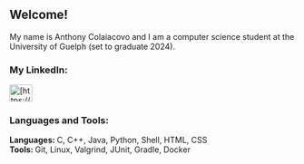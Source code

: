 <!---
AnthCol/AnthCol is a ✨ special ✨ repository because its `README.md` (this file) appears on your GitHub profile.
You can click the Preview link to take a look at your changes.
--->

## Welcome!
<p>

My name is Anthony Colaiacovo and I am a computer science student at the University of Guelph (set to graduate 2024).

### My LinkedIn:
<a href="https://linkedin.com/in/anthcol" target="blank">
  <img align="center" src="https://raw.githubusercontent.com/rahuldkjain/github-profile-readme-generator/master/src/images/icons/Social/linked-in-alt.svg" alt="[https://www.linkedin.com/in/anthony-colaiacovo-876a061a0/](https://www.linkedin.com/in/anthcol/)" height="30" width="40" /></a>
</p>

<h3 align="left">Languages and Tools:</h3>
<p align="left"> 
<b>Languages: </b> C, C++, Java, Python, Shell, HTML, CSS<br>
<b>Tools: </b> Git, Linux, Valgrind, JUnit, Gradle, Docker
</p>

